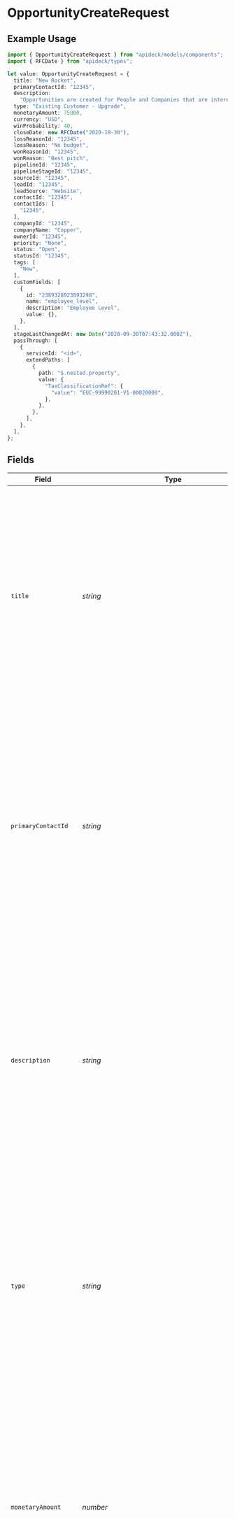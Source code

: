 # OpportunityCreateRequest

## Example Usage

```typescript
import { OpportunityCreateRequest } from "apideck/models/components";
import { RFCDate } from "apideck/types";

let value: OpportunityCreateRequest = {
  title: "New Rocket",
  primaryContactId: "12345",
  description:
    "Opportunities are created for People and Companies that are interested in buying your products or services. Create Opportunities for People and Companies to move them through one of your Pipelines.",
  type: "Existing Customer - Upgrade",
  monetaryAmount: 75000,
  currency: "USD",
  winProbability: 40,
  closeDate: new RFCDate("2020-10-30"),
  lossReasonId: "12345",
  lossReason: "No budget",
  wonReasonId: "12345",
  wonReason: "Best pitch",
  pipelineId: "12345",
  pipelineStageId: "12345",
  sourceId: "12345",
  leadId: "12345",
  leadSource: "Website",
  contactId: "12345",
  contactIds: [
    "12345",
  ],
  companyId: "12345",
  companyName: "Copper",
  ownerId: "12345",
  priority: "None",
  status: "Open",
  statusId: "12345",
  tags: [
    "New",
  ],
  customFields: [
    {
      id: "2389328923893298",
      name: "employee_level",
      description: "Employee Level",
      value: {},
    },
  ],
  stageLastChangedAt: new Date("2020-09-30T07:43:32.000Z"),
  passThrough: [
    {
      serviceId: "<id>",
      extendPaths: [
        {
          path: "$.nested.property",
          value: {
            "TaxClassificationRef": {
              "value": "EUC-99990201-V1-00020000",
            },
          },
        },
      ],
    },
  ],
};
```

## Fields

| Field                                                                                                                                                                                                                                                                                                                                                                                                                                                                                                                              | Type                                                                                                                                                                                                                                                                                                                                                                                                                                                                                                                               | Required                                                                                                                                                                                                                                                                                                                                                                                                                                                                                                                           | Description                                                                                                                                                                                                                                                                                                                                                                                                                                                                                                                        | Example                                                                                                                                                                                                                                                                                                                                                                                                                                                                                                                            |
| ---------------------------------------------------------------------------------------------------------------------------------------------------------------------------------------------------------------------------------------------------------------------------------------------------------------------------------------------------------------------------------------------------------------------------------------------------------------------------------------------------------------------------------- | ---------------------------------------------------------------------------------------------------------------------------------------------------------------------------------------------------------------------------------------------------------------------------------------------------------------------------------------------------------------------------------------------------------------------------------------------------------------------------------------------------------------------------------- | ---------------------------------------------------------------------------------------------------------------------------------------------------------------------------------------------------------------------------------------------------------------------------------------------------------------------------------------------------------------------------------------------------------------------------------------------------------------------------------------------------------------------------------- | ---------------------------------------------------------------------------------------------------------------------------------------------------------------------------------------------------------------------------------------------------------------------------------------------------------------------------------------------------------------------------------------------------------------------------------------------------------------------------------------------------------------------------------- | ---------------------------------------------------------------------------------------------------------------------------------------------------------------------------------------------------------------------------------------------------------------------------------------------------------------------------------------------------------------------------------------------------------------------------------------------------------------------------------------------------------------------------------- |
| `title`                                                                                                                                                                                                                                                                                                                                                                                                                                                                                                                            | *string*                                                                                                                                                                                                                                                                                                                                                                                                                                                                                                                           | :heavy_check_mark:                                                                                                                                                                                                                                                                                                                                                                                                                                                                                                                 | The title or name of the opportunity. This field serves as a brief, descriptive label for the opportunity, often reflecting the potential deal or project name. It is required to provide clarity and context within the CRM, helping users quickly identify and differentiate between various opportunities. The title should be concise yet descriptive enough to convey the essence of the opportunity.                                                                                                                         | New Rocket                                                                                                                                                                                                                                                                                                                                                                                                                                                                                                                         |
| `primaryContactId`                                                                                                                                                                                                                                                                                                                                                                                                                                                                                                                 | *string*                                                                                                                                                                                                                                                                                                                                                                                                                                                                                                                           | :heavy_check_mark:                                                                                                                                                                                                                                                                                                                                                                                                                                                                                                                 | The unique identifier of the primary contact associated with the opportunity. This ID links the opportunity to a specific contact within the CRM, facilitating communication and relationship management. It is crucial for ensuring that the opportunity is connected to the correct individual, who is typically the main point of contact for the deal or project. This field is required to maintain accurate and actionable CRM records.                                                                                      | 12345                                                                                                                                                                                                                                                                                                                                                                                                                                                                                                                              |
| `description`                                                                                                                                                                                                                                                                                                                                                                                                                                                                                                                      | *string*                                                                                                                                                                                                                                                                                                                                                                                                                                                                                                                           | :heavy_minus_sign:                                                                                                                                                                                                                                                                                                                                                                                                                                                                                                                 | A description of the opportunity. This field provides additional context and details about the opportunity, such as its scope, objectives, and any relevant background information. While not required, a well-crafted description can enhance understanding and collaboration among team members by offering insights into the opportunity's significance and potential impact.                                                                                                                                                   | Opportunities are created for People and Companies that are interested in buying your products or services. Create Opportunities for People and Companies to move them through one of your Pipelines.                                                                                                                                                                                                                                                                                                                              |
| `type`                                                                                                                                                                                                                                                                                                                                                                                                                                                                                                                             | *string*                                                                                                                                                                                                                                                                                                                                                                                                                                                                                                                           | :heavy_minus_sign:                                                                                                                                                                                                                                                                                                                                                                                                                                                                                                                 | The type of the opportunity. This field categorizes the opportunity, helping to organize and filter records within the CRM. Common types might include 'New Business', 'Renewal', or 'Upsell'. While optional, specifying the type can aid in reporting and analysis by allowing users to segment opportunities based on their nature and strategic importance.                                                                                                                                                                    | Existing Customer - Upgrade                                                                                                                                                                                                                                                                                                                                                                                                                                                                                                        |
| `monetaryAmount`                                                                                                                                                                                                                                                                                                                                                                                                                                                                                                                   | *number*                                                                                                                                                                                                                                                                                                                                                                                                                                                                                                                           | :heavy_minus_sign:                                                                                                                                                                                                                                                                                                                                                                                                                                                                                                                 | The monetary value associated with the opportunity, representing the total potential revenue that could be generated if the opportunity is successfully closed. This value is crucial for forecasting and financial planning within the CRM system. It should be a positive number and accurately reflect the expected financial outcome of the opportunity.                                                                                                                                                                       | 75000                                                                                                                                                                                                                                                                                                                                                                                                                                                                                                                              |
| `currency`                                                                                                                                                                                                                                                                                                                                                                                                                                                                                                                         | [components.OpportunityCreateRequestCurrency](../../models/components/opportunitycreaterequestcurrency.md)                                                                                                                                                                                                                                                                                                                                                                                                                         | :heavy_minus_sign:                                                                                                                                                                                                                                                                                                                                                                                                                                                                                                                 | Indicates the associated currency for an amount of money, adhering to the ISO 4217 standard. This property ensures that all monetary values are consistently represented and understood across different regions and financial systems. It is essential for international operations and financial reporting, allowing users to specify the currency in which the opportunity's monetary amount is denominated.                                                                                                                    | USD                                                                                                                                                                                                                                                                                                                                                                                                                                                                                                                                |
| `winProbability`                                                                                                                                                                                                                                                                                                                                                                                                                                                                                                                   | *number*                                                                                                                                                                                                                                                                                                                                                                                                                                                                                                                           | :heavy_minus_sign:                                                                                                                                                                                                                                                                                                                                                                                                                                                                                                                 | The probability of winning the opportunity, expressed as a percentage from 0 to 100. This metric is used to assess the likelihood of successfully closing the opportunity and is vital for risk assessment and prioritization of sales efforts. A higher percentage indicates a greater chance of winning the opportunity, guiding strategic decision-making within the sales team.                                                                                                                                                | 40                                                                                                                                                                                                                                                                                                                                                                                                                                                                                                                                 |
| `closeDate`                                                                                                                                                                                                                                                                                                                                                                                                                                                                                                                        | [RFCDate](../../types/rfcdate.md)                                                                                                                                                                                                                                                                                                                                                                                                                                                                                                  | :heavy_minus_sign:                                                                                                                                                                                                                                                                                                                                                                                                                                                                                                                 | The actual closing date for the opportunity, formatted as a date string (e.g., YYYY-MM-DD). This property indicates when the opportunity was or is expected to be finalized. If the close_date is null, it signifies that the opportunity is still open and ongoing. This information is critical for tracking sales cycles and managing timelines within the CRM.                                                                                                                                                                 | 2020-10-30                                                                                                                                                                                                                                                                                                                                                                                                                                                                                                                         |
| `lossReasonId`                                                                                                                                                                                                                                                                                                                                                                                                                                                                                                                     | *string*                                                                                                                                                                                                                                                                                                                                                                                                                                                                                                                           | :heavy_minus_sign:                                                                                                                                                                                                                                                                                                                                                                                                                                                                                                                 | The unique identifier of the reason why the opportunity was lost. This ID links to a predefined list of loss reasons within the CRM, allowing for standardized reporting and analysis of lost opportunities. It helps in understanding trends and improving future sales strategies. Ensure the ID corresponds to an existing entry in the CRM's loss reasons database.                                                                                                                                                            | 12345                                                                                                                                                                                                                                                                                                                                                                                                                                                                                                                              |
| `lossReason`                                                                                                                                                                                                                                                                                                                                                                                                                                                                                                                       | *string*                                                                                                                                                                                                                                                                                                                                                                                                                                                                                                                           | :heavy_minus_sign:                                                                                                                                                                                                                                                                                                                                                                                                                                                                                                                 | The reason why the opportunity was lost. This field allows users to provide a detailed explanation or note about why the opportunity did not convert into a sale. It is useful for qualitative analysis and can be used to identify patterns or areas for improvement in the sales process. This field should be concise yet descriptive enough to provide meaningful insights.                                                                                                                                                    | No budget                                                                                                                                                                                                                                                                                                                                                                                                                                                                                                                          |
| `wonReasonId`                                                                                                                                                                                                                                                                                                                                                                                                                                                                                                                      | *string*                                                                                                                                                                                                                                                                                                                                                                                                                                                                                                                           | :heavy_minus_sign:                                                                                                                                                                                                                                                                                                                                                                                                                                                                                                                 | The unique identifier of the reason why the opportunity was won. Similar to the loss_reason_id, this ID should match an entry in the CRM's predefined list of win reasons. It facilitates consistent tracking and analysis of successful sales, aiding in the identification of effective sales tactics and strategies. Ensure this ID is valid and corresponds to an existing win reason in the CRM.                                                                                                                              | 12345                                                                                                                                                                                                                                                                                                                                                                                                                                                                                                                              |
| `wonReason`                                                                                                                                                                                                                                                                                                                                                                                                                                                                                                                        | *string*                                                                                                                                                                                                                                                                                                                                                                                                                                                                                                                           | :heavy_minus_sign:                                                                                                                                                                                                                                                                                                                                                                                                                                                                                                                 | The reason why the opportunity was won. This field captures the key factors or circumstances that led to the successful closing of the opportunity. It is valuable for understanding what strategies or conditions contribute to winning deals and can inform future sales approaches. The description should be clear and specific to provide actionable insights.                                                                                                                                                                | Best pitch                                                                                                                                                                                                                                                                                                                                                                                                                                                                                                                         |
| `pipelineId`                                                                                                                                                                                                                                                                                                                                                                                                                                                                                                                       | *string*                                                                                                                                                                                                                                                                                                                                                                                                                                                                                                                           | :heavy_minus_sign:                                                                                                                                                                                                                                                                                                                                                                                                                                                                                                                 | The unique identifier of the pipeline associated with the opportunity. This ID links the opportunity to a specific sales pipeline within the CRM, which helps in tracking the opportunity's progress and status within the sales process. It is crucial for organizing opportunities and ensuring they are managed within the correct pipeline stages. The ID must match an existing pipeline in the CRM system.                                                                                                                   | 12345                                                                                                                                                                                                                                                                                                                                                                                                                                                                                                                              |
| `pipelineStageId`                                                                                                                                                                                                                                                                                                                                                                                                                                                                                                                  | *string*                                                                                                                                                                                                                                                                                                                                                                                                                                                                                                                           | :heavy_minus_sign:                                                                                                                                                                                                                                                                                                                                                                                                                                                                                                                 | The unique identifier of the stage in the pipeline associated with the opportunity. This field allows users to specify the current phase of the sales process that the opportunity is in, such as 'Prospecting', 'Qualification', or 'Negotiation'. Updating this field helps in tracking the progress of the opportunity through the sales funnel, enabling better forecasting and resource allocation. It should correspond to a valid stage ID within the CRM's pipeline configuration.                                         | 12345                                                                                                                                                                                                                                                                                                                                                                                                                                                                                                                              |
| `sourceId`                                                                                                                                                                                                                                                                                                                                                                                                                                                                                                                         | *string*                                                                                                                                                                                                                                                                                                                                                                                                                                                                                                                           | :heavy_minus_sign:                                                                                                                                                                                                                                                                                                                                                                                                                                                                                                                 | The unique identifier of the source of the opportunity. This property is used to trace the origin of the opportunity, such as a marketing campaign, referral, or direct inquiry. Understanding the source helps in evaluating the effectiveness of different lead generation strategies and optimizing marketing efforts. It should match a predefined source ID in the CRM system.                                                                                                                                                | 12345                                                                                                                                                                                                                                                                                                                                                                                                                                                                                                                              |
| `leadId`                                                                                                                                                                                                                                                                                                                                                                                                                                                                                                                           | *string*                                                                                                                                                                                                                                                                                                                                                                                                                                                                                                                           | :heavy_minus_sign:                                                                                                                                                                                                                                                                                                                                                                                                                                                                                                                 | The unique identifier of the lead associated with the opportunity. This field links the opportunity to a specific lead record, ensuring continuity and context in the sales process. It is crucial for maintaining a clear history of interactions and engagements with potential clients. The lead ID must exist in the CRM to establish this connection.                                                                                                                                                                         | 12345                                                                                                                                                                                                                                                                                                                                                                                                                                                                                                                              |
| `leadSource`                                                                                                                                                                                                                                                                                                                                                                                                                                                                                                                       | *string*                                                                                                                                                                                                                                                                                                                                                                                                                                                                                                                           | :heavy_minus_sign:                                                                                                                                                                                                                                                                                                                                                                                                                                                                                                                 | The source of the lead associated with the opportunity. This property provides additional context about how the lead was acquired, such as through a web form, event, or advertisement. It complements the 'source_id' by offering a descriptive label that can be used in reports and analytics to assess lead quality and conversion rates. This should be a valid source description recognized by the CRM.                                                                                                                     | Website                                                                                                                                                                                                                                                                                                                                                                                                                                                                                                                            |
| `contactId`                                                                                                                                                                                                                                                                                                                                                                                                                                                                                                                        | *string*                                                                                                                                                                                                                                                                                                                                                                                                                                                                                                                           | :heavy_minus_sign:                                                                                                                                                                                                                                                                                                                                                                                                                                                                                                                 | The unique identifier of the contact associated with the opportunity. This field is essential for linking the opportunity to a specific contact person, facilitating personalized communication and relationship management. It ensures that all interactions are recorded under the correct contact, supporting a comprehensive view of customer engagement. The contact ID must be valid and existing in the CRM database.                                                                                                       | 12345                                                                                                                                                                                                                                                                                                                                                                                                                                                                                                                              |
| `contactIds`                                                                                                                                                                                                                                                                                                                                                                                                                                                                                                                       | *string*[]                                                                                                                                                                                                                                                                                                                                                                                                                                                                                                                         | :heavy_minus_sign:                                                                                                                                                                                                                                                                                                                                                                                                                                                                                                                 | An array of unique identifiers of all contacts associated with the opportunity. This list is crucial for linking relevant contacts to the opportunity, ensuring that all communications and interactions are tracked within the CRM. It allows for seamless integration of contact data, facilitating better relationship management and follow-up actions. Each ID should correspond to an existing contact in the system, and the array can be updated to reflect changes in contact associations as the opportunity progresses. |                                                                                                                                                                                                                                                                                                                                                                                                                                                                                                                                    |
| `companyId`                                                                                                                                                                                                                                                                                                                                                                                                                                                                                                                        | *string*                                                                                                                                                                                                                                                                                                                                                                                                                                                                                                                           | :heavy_minus_sign:                                                                                                                                                                                                                                                                                                                                                                                                                                                                                                                 | The unique identifier of the company associated with the opportunity. This ID is essential for linking the opportunity to the correct company record within the CRM, ensuring that all related business activities are accurately tracked and reported. It must match an existing company ID in the system, facilitating precise data management and reporting.                                                                                                                                                                    | 12345                                                                                                                                                                                                                                                                                                                                                                                                                                                                                                                              |
| `companyName`                                                                                                                                                                                                                                                                                                                                                                                                                                                                                                                      | *string*                                                                                                                                                                                                                                                                                                                                                                                                                                                                                                                           | :heavy_minus_sign:                                                                                                                                                                                                                                                                                                                                                                                                                                                                                                                 | The name of the company associated with the opportunity. This field is used to display the company name in the CRM interface, providing users with a clear and recognizable reference to the business entity involved. It should reflect the official or commonly used name of the company, aiding in user recognition and record accuracy.                                                                                                                                                                                        | Copper                                                                                                                                                                                                                                                                                                                                                                                                                                                                                                                             |
| `ownerId`                                                                                                                                                                                                                                                                                                                                                                                                                                                                                                                          | *string*                                                                                                                                                                                                                                                                                                                                                                                                                                                                                                                           | :heavy_minus_sign:                                                                                                                                                                                                                                                                                                                                                                                                                                                                                                                 | The unique identifier of the user who owns the opportunity. This ID is critical for assigning responsibility and accountability within the CRM, ensuring that the opportunity is managed by the correct individual or team. It should correspond to a valid user ID in the system, supporting effective workflow management and performance tracking.                                                                                                                                                                              | 12345                                                                                                                                                                                                                                                                                                                                                                                                                                                                                                                              |
| `priority`                                                                                                                                                                                                                                                                                                                                                                                                                                                                                                                         | *string*                                                                                                                                                                                                                                                                                                                                                                                                                                                                                                                           | :heavy_minus_sign:                                                                                                                                                                                                                                                                                                                                                                                                                                                                                                                 | The priority level assigned to the opportunity, indicating its importance or urgency within the sales pipeline. This can help sales teams prioritize their efforts and allocate resources effectively. Common values might include 'High', 'Medium', or 'Low', and should align with your organization's sales strategy and criteria for opportunity management.                                                                                                                                                                   | None                                                                                                                                                                                                                                                                                                                                                                                                                                                                                                                               |
| `status`                                                                                                                                                                                                                                                                                                                                                                                                                                                                                                                           | *string*                                                                                                                                                                                                                                                                                                                                                                                                                                                                                                                           | :heavy_minus_sign:                                                                                                                                                                                                                                                                                                                                                                                                                                                                                                                 | The current status of the opportunity, reflecting its stage in the sales process. This field is crucial for tracking progress and forecasting sales outcomes. Typical statuses might include 'New', 'In Progress', 'Closed Won', or 'Closed Lost'. Ensure that the status aligns with predefined stages in your CRM to maintain consistency in reporting and analysis.                                                                                                                                                             | Open                                                                                                                                                                                                                                                                                                                                                                                                                                                                                                                               |
| `statusId`                                                                                                                                                                                                                                                                                                                                                                                                                                                                                                                         | *string*                                                                                                                                                                                                                                                                                                                                                                                                                                                                                                                           | :heavy_minus_sign:                                                                                                                                                                                                                                                                                                                                                                                                                                                                                                                 | The unique identifier associated with the current status of the opportunity. This ID is used internally by the CRM to map to specific status names and should be used when updating the status programmatically. It ensures that the correct status is applied, especially in systems with complex workflows or custom statuses.                                                                                                                                                                                                   | 12345                                                                                                                                                                                                                                                                                                                                                                                                                                                                                                                              |
| `tags`                                                                                                                                                                                                                                                                                                                                                                                                                                                                                                                             | *string*[]                                                                                                                                                                                                                                                                                                                                                                                                                                                                                                                         | :heavy_minus_sign:                                                                                                                                                                                                                                                                                                                                                                                                                                                                                                                 | An array of tags associated with the opportunity, allowing for categorization and easier retrieval of records. Tags can be used to label opportunities with specific attributes or characteristics, such as 'Urgent', 'VIP Client', or 'Follow-up Required'. This enhances searchability and filtering within the CRM.                                                                                                                                                                                                             | [<br/>"New"<br/>]                                                                                                                                                                                                                                                                                                                                                                                                                                                                                                                  |
| `customFields`                                                                                                                                                                                                                                                                                                                                                                                                                                                                                                                     | [components.OpportunityCreateRequestCustomFields](../../models/components/opportunitycreaterequestcustomfields.md)[]                                                                                                                                                                                                                                                                                                                                                                                                               | :heavy_minus_sign:                                                                                                                                                                                                                                                                                                                                                                                                                                                                                                                 | An array of custom fields associated with the opportunity. Custom fields allow for the extension of the standard opportunity schema to include additional, user-defined data points. This flexibility supports various business needs by enabling the capture of unique information pertinent to specific sales processes or industry requirements. Each custom field within the array must adhere to the defined structure, including an ID and optionally a name and description.                                                |                                                                                                                                                                                                                                                                                                                                                                                                                                                                                                                                    |
| `stageLastChangedAt`                                                                                                                                                                                                                                                                                                                                                                                                                                                                                                               | [Date](https://developer.mozilla.org/en-US/docs/Web/JavaScript/Reference/Global_Objects/Date)                                                                                                                                                                                                                                                                                                                                                                                                                                      | :heavy_minus_sign:                                                                                                                                                                                                                                                                                                                                                                                                                                                                                                                 | The precise date and time when the opportunity's stage was last updated. This timestamp is crucial for tracking the progress and lifecycle of an opportunity, helping sales teams to manage their pipeline effectively. It should be formatted according to ISO 8601 standards (e.g., '2023-03-15T13:45:30Z') and is typically updated automatically by the system when the stage changes.                                                                                                                                         | 2020-09-30T07:43:32.000Z                                                                                                                                                                                                                                                                                                                                                                                                                                                                                                           |
| `passThrough`                                                                                                                                                                                                                                                                                                                                                                                                                                                                                                                      | [components.OpportunityCreateRequestPassThrough](../../models/components/opportunitycreaterequestpassthrough.md)[]                                                                                                                                                                                                                                                                                                                                                                                                                 | :heavy_minus_sign:                                                                                                                                                                                                                                                                                                                                                                                                                                                                                                                 | The 'pass_through' property is an array that allows users to include service-specific custom data or structured modifications when updating an opportunity. This feature is particularly useful for integrating with external services or applying custom business logic that requires additional data not covered by standard fields. It supports flexibility and extensibility in handling unique business requirements during the update process.                                                                               |                                                                                                                                                                                                                                                                                                                                                                                                                                                                                                                                    |
